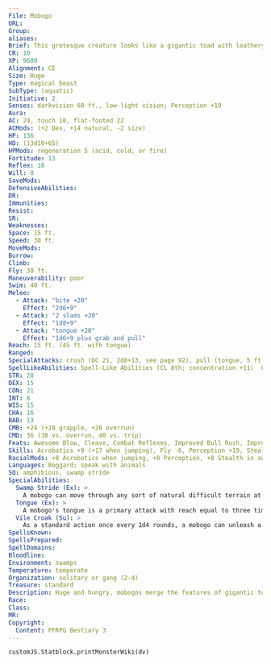 ```yaml
---
File: Mobogo
URL: 
Group: 
aliases: 
Brief: This grotesque creature looks like a gigantic toad with leathery wings, fangs, horns, and three bulbous eyes.
CR: 10
XP: 9600
Alignment: CE
Size: Huge
Type: magical beast
SubType: (aquatic)
Initiative: 2
Senses: darkvision 60 ft., low-light vision; Perception +19
Aura: 
AC: 24, touch 10, flat-footed 22
ACMods: (+2 Dex, +14 natural, -2 size)
HP: 136
HD: (13d10+65)
HPMods: regeneration 5 (acid, cold, or fire)
Fortitude: 13
Reflex: 10
Will: 8
SaveMods: 
DefensiveAbilities: 
DR: 
Immunities: 
Resist: 
SR: 
Weaknesses: 
Space: 15 ft.
Speed: 30 ft.
MoveMods: 
Burrow: 
Climb: 
Fly: 30 ft.
Maneuverability: poor
Swim: 40 ft.
Melee: 
  - Attack: "bite +20"
    Effect: "2d6+9"
  - Attack: "2 slams +20"
    Effect: "1d8+9"
  - Attack: "tongue +20"
    Effect: "1d6+9 plus grab and pull"
Reach: 15 ft. (45 ft. with tongue)
Ranged: 
SpecialAttacks: crush (DC 21, 2d8+13, see page 92), pull (tongue, 5 ft.), swallow whole (2d6+13 bludgeoning damage, AC 17, 13 hp), vile croak
SpellLikeAbilities: Spell-Like Abilities (CL 8th; concentration +11)  Constant-pass without trace, speak with animals   At Will-charm animal (DC 14), create water, sound burst (DC 15)   3/day-control water, fog cloud, gust of wind (DC 15), plant growth, quench (DC 16), soften earth and stone (DC 15)
STR: 28
DEX: 15
CON: 21
INT: 6
WIS: 15
CHA: 16
BAB: 13
CMB: +24 (+28 grapple, +26 overrun)
CMD: 36 (38 vs. overrun, 40 vs. trip)
Feats: Awesome Blow, Cleave, Combat Reflexes, Improved Bull Rush, Improved Overrun, Iron Will, Power Attack
Skills: Acrobatics +9 (+17 when jumping), Fly -6, Perception +19, Stealth +0 (+8 in swamps), Swim +17
RacialMods: +8 Acrobatics when jumping, +8 Perception, +8 Stealth in swamps
Languages: Boggard; speak with animals
SQ: amphibious, swamp stride
SpecialAbilities:
  Swamp Stride (Ex): >
    A mobogo can move through any sort of natural difficult terrain at its normal speed while within a swamp. Magically altered terrain affects it normally.
  Tongue (Ex): >
    A mobogo's tongue is a primary attack with reach equal to three times the mobogo's normal reach (45 feet for a typical mobogo). A mobogo does not gain the  grappled condition when using its tongue to grapple a foe.
  Vile Croak (Su): >
    As a standard action once every 1d4 rounds, a mobogo can unleash a thunderous croak. Any non-boggard or non-mobogo within 50 feet of the mobogo must make a DC 19 Will save or become staggered for 1d4 rounds. Once a creature makes its saving throw against a particular mobogo's vile croak, it is immune to that mobogo's croak for 24 hours. Any boggards or mobogos within the area of a mobogo's vile croak gains a +2 morale bonus on attack rolls and saving throws against fear effects for 1 round. The save DC is Charisma-based.
SpellsKnown: 
SpellsPrepared: 
SpellDomains: 
Bloodline: 
Environment: swamps
Temperature: temperate
Organization: solitary or gang (2-4)
Treasure: standard
Description: Huge and hungry, mobogos merge the features of gigantic toads and swampy dragons, and lair in the deepest, oldest swamps. Here, whole tribes of boggards serve the beasts' fickle, capricious whims.  Mobogos reside in the most primal swamps of the world, grotesque eldritch wildernesses unchanged for centuries. Boggards believe that in ancient times, after their fecund demon goddess deposited her frogspawn in the muddy morass of the world's still-forming continents, mobogos were among the first creatures to emerge. Ever since, the mobogos have slept and fed, preying upon the beasts of their fetid meres, growing huge and lethargic, and dreaming inscrutable amphibious dreams of their godly mother's return. Nearly all mobogos are attended by tribes of boggards. Mobogos care little for matters of origins and philosophies-they care only for the endless sacrifices of food, victims, and pleasing swamp art brought to them by their obedient tribes.  A mobogo is 18 feet tall and weighs 12,000 pounds.
Race: 
Class: 
MR: 
Copyright:
  Content: PFRPG Bestiary 3
---
```

```dataviewjs
customJS.Statblock.printMonsterWiki(dv)
```
